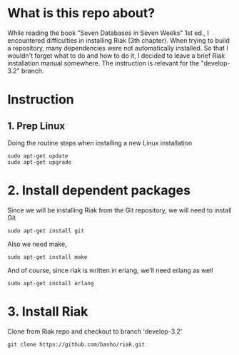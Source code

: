 # What is this repo about?
While reading the book "Seven Databases in Seven Weeks" 1st ed., I encountered difficulties in installing Riak (3th chapter). When trying to build a repository, many dependencies were not automatically installed. So that I wouldn't forget what to do and how to do it, I decided to leave a brief Riak installation manual somewhere. The instruction is relevant for the "develop-3.2" branch.
# Instruction
## 1. Prep Linux
Doing the routine steps when installing a new Linux installation
```shell
sudo apt-get update
sudo apt-get upgrade
```
# 2. Install dependent packages
Since we will be installing Riak from the Git repository, we will need to install Git
```shell
sudo apt-get install git
```
Also we need make,
```shell
sudo apt-get install make
```
And of course, since riak is written in erlang, we'll need erlang as well
```shell
sudo apt-get install erlang
```
# 3. Install Riak
Clone from Riak repo and checkout to branch 'develop-3.2'
```shell
git clone https://github.com/basho/riak.git
```
